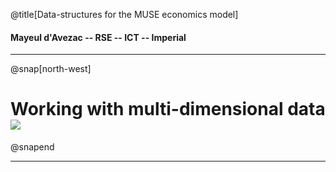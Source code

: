 @title[Data-structures for the MUSE economics model]
#### Mayeul d'Avezac -- RSE -- ICT -- Imperial

---

@snap[north-west]
# Working with multi-dimensional data ![](http://xarray.pydata.org/en/stable/_static/dataset-diagram-logo.png)
@snapend

---